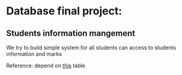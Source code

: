 # Database final project: 
Students information mangement
------------------------------------
We try to build simple system for all students can access to students information and marks

Reference: depend on [this](src/students_information_reference.jpg) table
